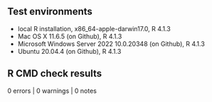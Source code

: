 ## Test environments

* local R installation, x86_64-apple-darwin17.0, R 4.1.3
* Mac OS X 11.6.5 (on Github), R 4.1.3
* Microsoft Windows Server 2022 10.0.20348 (on Github), R 4.1.3
* Ubuntu 20.04.4 (on Github), R 4.1.3

## R CMD check results

0 errors | 0 warnings | 0 notes
